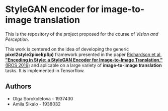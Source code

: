 # StyleGAN encoder for image-to-image translation

This is the repository of the project proposed for the course of *Vision and Perception*.

This work is centered on the idea of developing the generic **pixel2style2pixel(pSp)** framework presented in the paper [Richardson et al, **"Encoding in Style: a StyleGAN Encoder for Image-to-Image Translation,"** (IROS 2016)](https://arxiv.org/abs/2008.00951) and aplicable  on a large variety of **image-to-image translation** tasks. It is implemented in Tensorflow.

## Authors
- Olga Sorokoletova - 1937430
- Amila Sikalo - 1938032
